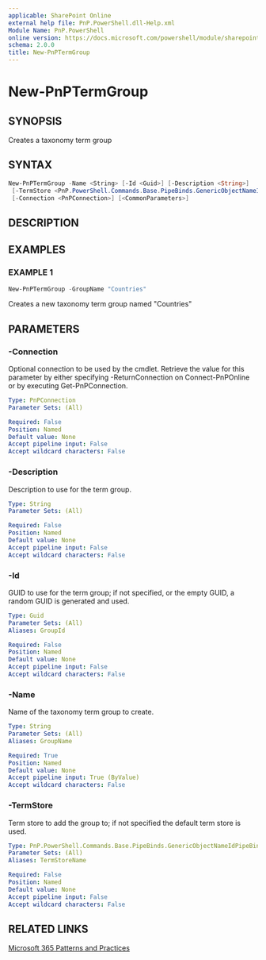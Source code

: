 ```yaml
---
applicable: SharePoint Online
external help file: PnP.PowerShell.dll-Help.xml
Module Name: PnP.PowerShell
online version: https://docs.microsoft.com/powershell/module/sharepoint-pnp/new-pnptermgroup
schema: 2.0.0
title: New-PnPTermGroup
---
```


# New-PnPTermGroup

## SYNOPSIS
Creates a taxonomy term group

## SYNTAX

```powershell
New-PnPTermGroup -Name <String> [-Id <Guid>] [-Description <String>]
 [-TermStore <PnP.PowerShell.Commands.Base.PipeBinds.GenericObjectNameIdPipeBind`1[Microsoft.SharePoint.Client.Taxonomy.TermStore]>]
 [-Connection <PnPConnection>] [<CommonParameters>]
```

## DESCRIPTION

## EXAMPLES

### EXAMPLE 1
```powershell
New-PnPTermGroup -GroupName "Countries"
```

Creates a new taxonomy term group named "Countries"

## PARAMETERS

### -Connection
Optional connection to be used by the cmdlet. Retrieve the value for this parameter by either specifying -ReturnConnection on Connect-PnPOnline or by executing Get-PnPConnection.

```yaml
Type: PnPConnection
Parameter Sets: (All)

Required: False
Position: Named
Default value: None
Accept pipeline input: False
Accept wildcard characters: False
```

### -Description
Description to use for the term group.

```yaml
Type: String
Parameter Sets: (All)

Required: False
Position: Named
Default value: None
Accept pipeline input: False
Accept wildcard characters: False
```

### -Id
GUID to use for the term group; if not specified, or the empty GUID, a random GUID is generated and used.

```yaml
Type: Guid
Parameter Sets: (All)
Aliases: GroupId

Required: False
Position: Named
Default value: None
Accept pipeline input: False
Accept wildcard characters: False
```

### -Name
Name of the taxonomy term group to create.

```yaml
Type: String
Parameter Sets: (All)
Aliases: GroupName

Required: True
Position: Named
Default value: None
Accept pipeline input: True (ByValue)
Accept wildcard characters: False
```

### -TermStore
Term store to add the group to; if not specified the default term store is used.

```yaml
Type: PnP.PowerShell.Commands.Base.PipeBinds.GenericObjectNameIdPipeBind`1[Microsoft.SharePoint.Client.Taxonomy.TermStore]
Parameter Sets: (All)
Aliases: TermStoreName

Required: False
Position: Named
Default value: None
Accept pipeline input: False
Accept wildcard characters: False
```

## RELATED LINKS

[Microsoft 365 Patterns and Practices](https://aka.ms/m365pnp)